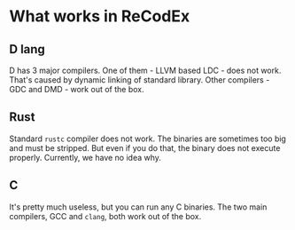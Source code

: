 # What works in ReCodEx

## D lang

D has 3 major compilers. One of them - LLVM based LDC - does not work. That's caused by dynamic linking of standard library. Other compilers - GDC and DMD - work out of the box.

## Rust

Standard `rustc` compiler does not work. The binaries are sometimes too big and must be stripped. But even if you do that, the binary does not execute properly. Currently, we have no idea why.

## C

It's pretty much useless, but you can run any C binaries. The two main compilers, GCC and `clang`, both work out of the box.